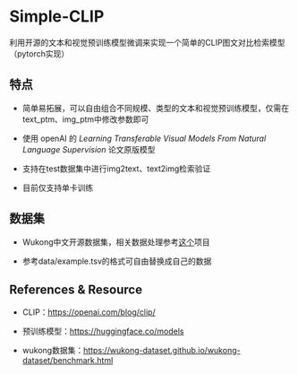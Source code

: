 # Simple-CLIP

利用开源的文本和视觉预训练模型微调来实现一个简单的CLIP图文对比检索模型（pytorch实现）

## 特点

- 简单易拓展，可以自由组合不同规模、类型的文本和视觉预训练模型，仅需在text_ptm、img_ptm中修改参数即可

- 使用 openAI 的 *Learning Transferable Visual Models From Natural Language Supervision* 论文原版模型

- 支持在test数据集中进行img2text、text2img检索验证

- 目前仅支持单卡训练


## 数据集

- Wukong中文开源数据集，相关数据处理参考[这个](https://github.com/ZYiJie/text2img)项目

- 参考data/example.tsv的格式可自由替换成自己的数据

## References & Resource

- CLIP：https://openai.com/blog/clip/

- 预训练模型：https://huggingface.co/models

- wukong数据集：https://wukong-dataset.github.io/wukong-dataset/benchmark.html